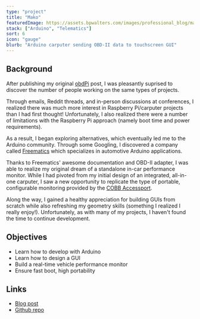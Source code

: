 ```yaml
---
type: "project"
title: "Mako"
featuredImage: https://assets.bpwalters.com/images/professional_blog/mako_mounted_2.jpg
stack: ["Arduino", "Telematics"]
sort: 6
icon: "gauge"
blurb: "Arduino carputer sending OBD-II data to touchscreen GUI"
---
```


## Background

After publishing my original [obdPi](https://github.com/bendrick92/professional-website/blob/master/raspberry-pi-obdii-carputer) post, I was pleasantly suprised to discover the number of people working on the same types of projects.

Through emails, Reddit threads, and in-person discussions at conferences, I realized there was much more interest in Raspberry Pi/carputer projects than I had first thought! Unfortunately, I also realized there were a number of limitations with the Raspberry Pi approach (namely boot time and power requirements).

As a result, I began exploring alternatives, which eventually led me to the Arduino community. Through some Googling, I discovered a company called [Freematics](http://www.freematics.com/) which specializes in automotive Arduino applications.

Thanks to Freematics' awesome documentation and OBD-II adapter, I was able to realize my original dream of a standalone in-car performance monitor. While I had pivoted from my initial design of an integrated, all-in-one carputer, I saw a new opportunity to replicate the type of portable, configurable monitoring provided by the [COBB Accessport](https://www.cobbtuning.com/products/accessport).

Along the way, I gained a healthy appreciation for building GUIs from scratch while also refreshing my geometry skills (something I realized I really enjoy!). Unfortunately, as with many of my projects, I haven't found the time to continue development.

## Objectives

* Learn how to develop with Arduino
* Learn how to design a GUI
* Build a real-time vehicle performance monitor
* Ensure fast boot, high portability

## Links

* [Blog post](https://github.com/bendrick92/professional-website/blob/master/blog/arduino-obd-carputer)
* [Github repo](https://github.com/bendrick92/mako)